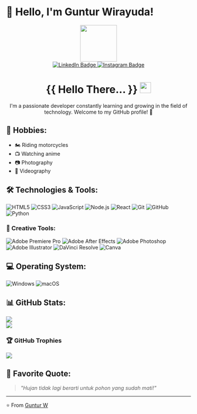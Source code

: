 # 👋 Hello, I'm Guntur Wirayuda!


<div id="header" align="center">
  <img src="https://i.redd.it/1d11s820dgm91.gif" width="100"/>

  <div id="badges">
  <a href="https://www.linkedin.com/in/guntur-wirayuda/">
    <img src="https://img.shields.io/badge/LinkedIn-%230077B5.svg?logo=linkedin&logoColor=white" alt="LinkedIn Badge"/>
  </a>
  <a href="https://www.instagram.com/thegoner__/">
    <img src="https://img.shields.io/badge/-Instagram-purple?style=flat&logo=Instagram&logoColor=white" alt="Instagram Badge"/>
  </a>
  </div>

  <img src="https://komarev.com/ghpvc/?username=thegoner24&style=flat-square&color=blue" alt=""/>
  <h1>
    {{ Hello There... }}
    <img src="https://media.giphy.com/media/hvRJCLFzcasrR4ia7z/giphy.gif" width="30px"/>
  </h1>
</div>



<div align="center">I'm a passionate developer constantly learning and growing in the field of technology. Welcome to my GitHub profile! 🚀
</div>

## 🎯 Hobbies:
- 🏍️ Riding motorcycles
- 📺 Watching anime
- 📷 Photography
- 🎥 Videography

## 🛠️ Technologies & Tools:
![HTML5](https://img.shields.io/badge/-HTML5-E34F26?style=flat&logo=html5&logoColor=white)
![CSS3](https://img.shields.io/badge/-CSS3-1572B6?style=flat&logo=css3)
![JavaScript](https://img.shields.io/badge/-JavaScript-F7DF1E?style=flat&logo=javascript&logoColor=black)
![Node.js](https://img.shields.io/badge/-Node.js-339933?style=flat&logo=node.js&logoColor=white)
![React](https://img.shields.io/badge/-React-61DAFB?style=flat&logo=react&logoColor=black)
![Git](https://img.shields.io/badge/-Git-F05032?style=flat&logo=git&logoColor=white)
![GitHub](https://img.shields.io/badge/-GitHub-181717?style=flat&logo=github)
![Python](https://img.shields.io/badge/-Python-F7DF1E?style=flat&logo=python)

### 🎨 Creative Tools:
![Adobe Premiere Pro](https://img.shields.io/badge/-Premiere%20Pro-9999FF?style=flat&logo=adobe-premiere-pro&logoColor=white)
![Adobe After Effects](https://img.shields.io/badge/-After%20Effects-9999FF?style=flat&logo=adobe-after-effects&logoColor=white)
![Adobe Photoshop](https://img.shields.io/badge/-Photoshop-31A8FF?style=flat&logo=adobe-photoshop&logoColor=white)
![Adobe Illustrator](https://img.shields.io/badge/-Illustrator-FF9A00?style=flat&logo=adobe-illustrator&logoColor=white)
![DaVinci Resolve](https://img.shields.io/badge/-DaVinci%20Resolve-FF0000?style=flat&logo=davinci-resolve&logoColor=white)
![Canva](https://img.shields.io/badge/-Canva-00C4CC?style=flat&logo=canva&logoColor=white)

## 💻 Operating System:
![Windows](https://img.shields.io/badge/-Windows-0078D6?style=flat&logo=windows&logoColor=white)
![macOS](https://img.shields.io/badge/-macOS-000000?style=flat&logo=apple&logoColor=white)



## 📊 GitHub Stats:
![](https://github-readme-streak-stats.herokuapp.com/?user=thegoner24&theme=monokai&hide_border=false)<br/>
![](https://github-readme-stats.vercel.app/api/top-langs/?username=thegoner24&theme=monokai&hide_border=false&include_all_commits=true&count_private=false&layout=compact)

### 🏆 GitHub Trophies
![](https://github-profile-trophy.vercel.app/?username=thegoner24&theme=radical&no-frame=false&no-bg=true&margin-w=4)

## 💬 Favorite Quote:
>_"Hujan tidak lagi berarti untuk pohon yang sudah mati!"_

---

⭐️ From [Guntur W](https://github.com/thegoner24)
